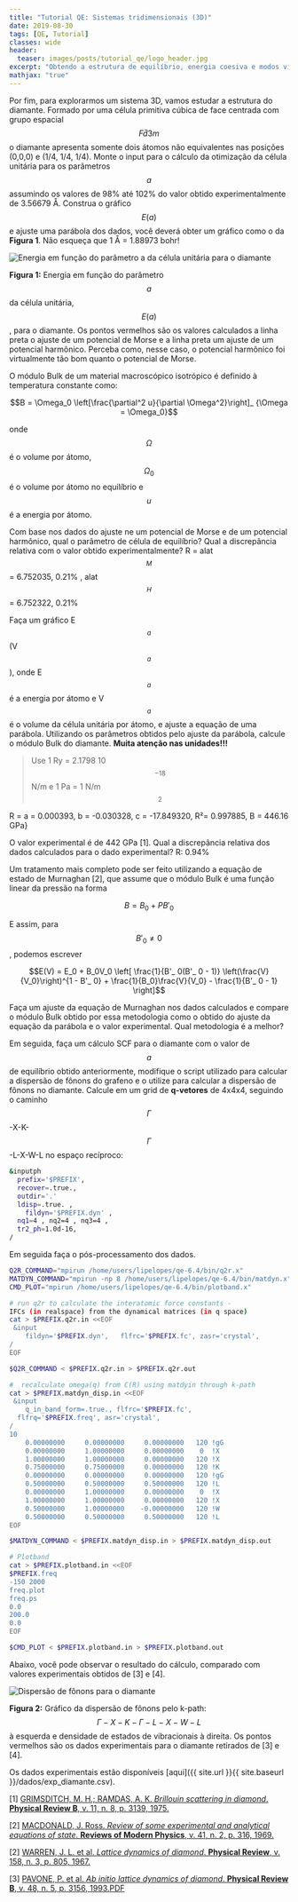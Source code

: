 ```yaml
---
title: "Tutorial QE: Sistemas tridimensionais (3D)"
date: 2019-08-30
tags: [QE, Tutorial]
classes: wide
header:
  teaser: images/posts/tutorial_qe/logo_header.jpg
excerpt: "Obtendo a estrutura de equilíbrio, energia coesiva e modos vibracionais para sistemas tridimensionais (3D)"
mathjax: "true"
---
```



Por fim, para explorarmos um sistema 3D, vamos estudar a estrutura do diamante. Formado por uma célula primitiva cúbica de face centrada com grupo espacial $$F\bar{d}3m$$ o diamante apresenta somente dois átomos não equivalentes nas posições (0,0,0) e (1/4, 1/4, 1/4). Monte o input para o cálculo da otimização da célula unitária para os parâmetros $$a$$ assumindo os valores de 98% até 102% do valor obtido experimentalmente de 3.56679 Å. Construa o gráfico $$E(a)$$ e ajuste uma parábola dos dados, você deverá obter um gráfico como o da **Figura 1**. Não esqueça que 1 Å = 1.88973 bohr!

<img src="{{ site.url }}{{ site.baseurl }}/images/posts/tutorial_qe/diamante_curve.png" alt="Energia em função do parâmetro a da célula unitária para o diamante">

**Figura 1:** Energia em função do parâmetro $$a$$ da célula unitária, $$E(a)$$, para o diamante. Os pontos vermelhos são os valores calculados a linha preta o ajuste de um potencial de Morse e a linha preta um ajuste de um potencial harmônico. Perceba como, nesse caso, o potencial harmônico foi virtualmente tão bom quanto o potencial de Morse.

O módulo Bulk de um material macroscópico isotrópico é definido à temperatura constante como:

$$B = \Omega_0 \left[\frac{\partial^2 u}{\partial \Omega^2}\right]_ {\Omega = \Omega_0}$$

onde $$\Omega$$ é o volume por átomo, $$\Omega_0$$ é o volume por átomo no equilíbrio e $$u$$ é a energia por átomo.

Com base nos dados do ajuste ne um potencial de Morse e de um potencial harmônico, qual o parâmetro de célula de equilíbrio? Qual a discrepância relativa com o valor obtido experimentalmente?
R = alat$$^M$$ = 6.752035, 0.21% , alat$$^H$$ = 6.752322, 0.21%

Faça um gráfico E$$_ a$$(V$$_ a$$), onde E$$_ a$$ é a energia por átomo e V$$_ a$$ é o volume da célula unitária por átomo, e ajuste a equação de uma parábola. Utilizando os parâmetros obtidos pelo ajuste da parábola, calcule o módulo Bulk do diamante. **Muita atenção nas unidades!!!**
> Use 1 Ry = 2.1798 10$$^{-18}$$ N/m e 1 Pa = 1 N/m$$^2$$

R = a = 0.000393, b = -0.030328, c = -17.849320, R²= 0.997885, B = 446.16 GPa}

O valor experimental é de 442 GPa [1]. Qual a discrepância relativa dos dados calculados para o dado experimental?
R: 0.94%

Um tratamento mais completo pode ser feito utilizando a equação de estado de Murnaghan [2], que assume que o módulo Bulk é uma função linear da pressão na forma

$$B = B_0 + PB'_ 0$$

E assim, para $$B'_ 0 \neq 0$$, podemos escrever

$$E(V) = E_0 + B_0V_0 \left[ \frac{1}{B'_ 0(B'_ 0 - 1)} \left(\frac{V}{V_0}\right)^{1 - B'_ 0} + \frac{1}{B_0}\frac{V}{V_0} - \frac{1}{B'_ 0 - 1} \right]$$

Faça um ajuste da equação de Murnaghan nos dados calculados e compare o módulo Bulk obtido por essa metodologia como o obtido do ajuste da equação da parábola e o valor experimental. Qual metodologia é a melhor?

Em seguida, faça um cálculo SCF para o diamante com o valor de $$a$$ de equilíbrio obtido anteriormente, modifique o script utilizado para calcular a dispersão de fônons do grafeno e o utilize para calcular a dispersão de fônons no diamante. Calcule em um grid de **q-vetores** de 4x4x4, seguindo o caminho $$\Gamma$$-X-K-$$\Gamma$$-L-X-W-L no espaço recíproco:

```bash
&inputph
  prefix='$PREFIX',
  recover=.true.,
  outdir='.'
  ldisp=.true. ,
	fildyn='$PREFIX.dyn' ,
  nq1=4 , nq2=4 , nq3=4 ,
  tr2_ph=1.0d-16,
/
```

Em seguida faça o pós-processamento dos dados.

```bash
Q2R_COMMAND="mpirun /home/users/lipelopes/qe-6.4/bin/q2r.x"
MATDYN_COMMAND="mpirun -np 8 /home/users/lipelopes/qe-6.4/bin/matdyn.x"
CMD_PLOT="mpirun /home/users/lipelopes/qe-6.4/bin/plotband.x"

# run q2r to calculate the interatomic force constants -
IFCs (in realspace) from the dynamical matrices (in q space)
cat > $PREFIX.q2r.in <<EOF
 &input
	fildyn='$PREFIX.dyn',	flfrc='$PREFIX.fc',	zasr='crystal',
/
EOF

$Q2R_COMMAND < $PREFIX.q2r.in > $PREFIX.q2r.out

#  recalculate omega(q) from C(R) using matdyin through k-path
cat > $PREFIX.matdyn_disp.in <<EOF
 &input
	q_in_band_form=.true., flfrc='$PREFIX.fc',
  flfrq='$PREFIX.freq', asr='crystal',
/
10
    0.00000000     0.00000000     0.00000000   120 !gG
    0.00000000     1.00000000     0.00000000    0  !X
    1.00000000     1.00000000     0.00000000   120 !X
    0.75000000     0.75000000     0.00000000   120 !K
    0.00000000     0.00000000     0.00000000   120 !gG
    0.50000000     0.50000000     0.50000000   120 !L
    0.00000000     1.00000000     0.00000000    0  !X
    1.00000000     1.00000000     0.00000000   120 !X
    0.50000000     1.00000000    -0.00000000   120 !W
    0.50000000     0.50000000     0.50000000   120 !L
EOF

$MATDYN_COMMAND < $PREFIX.matdyn_disp.in > $PREFIX.matdyn_disp.out

# Plotband
cat > $PREFIX.plotband.in <<EOF
$PREFIX.freq
-150 2000
freq.plot
freq.ps
0.0
200.0
0.0
EOF

$CMD_PLOT < $PREFIX.plotband.in > $PREFIX.plotband.out
```

Abaixo, você pode observar o resultado do cálculo, comparado com valores experimentais obtidos de [3] e [4].

<img src="{{ site.url }}{{ site.baseurl }}/images/posts/tutorial_qe/diamante_phdisp.png" alt="Dispersão de fônons para o diamante">

**Figura 2:** Gráfico da dispersão de fônons pelo k-path: $$\Gamma-X-K-\Gamma-L-X-W-L$$ à esquerda e densidade de estados de vibracionais à direita. Os pontos vermelhos são os dados experimentais para o diamante retirados de [3] e [4].


Os dados experimentais estão disponíveis [aqui]({{ site.url }}{{ site.baseurl }}/dados/exp_diamante.csv).


[1] [GRIMSDITCH, M. H.; RAMDAS, A. K. *Brillouin scattering in diamond*. **Physical Review B**, v. 11, n. 8, p. 3139, 1975.](https://journals.aps.org/prb/abstract/10.1103/PhysRevB.11.3139)

[2] [MACDONALD, J. Ross. *Review of some experimental and analytical equations of state*. **Reviews of Modern Physics**, v. 41, n. 2, p. 316, 1969.](https://journals.aps.org/rmp/abstract/10.1103/RevModPhys.41.316)

[2] [WARREN, J. L. et al. *Lattice dynamics of diamond*. **Physical Review**, v. 158, n. 3, p. 805, 1967.](https://journals.aps.org/pr/abstract/10.1103/PhysRev.158.805)

[3] [PAVONE, P. et al. *Ab initio lattice dynamics of diamond*. **Physical Review B**, v. 48, n. 5, p. 3156, 1993.](https://journals.aps.org/prb/abstract/10.1103/PhysRevB.48.3156)[PDF](https://s3.amazonaws.com/academia.edu.documents/42482248/Ab_initio_lattice_dynamics_of_diamond20160209-26373-js7mcd.pdf?response-content-disposition=inline%3B%20filename%3DAb_initio_lattice_dynamics_of_diamond.pdf&X-Amz-Algorithm=AWS4-HMAC-SHA256&X-Amz-Credential=AKIAIWOWYYGZ2Y53UL3A%2F20190928%2Fus-east-1%2Fs3%2Faws4_request&X-Amz-Date=20190928T164421Z&X-Amz-Expires=3600&X-Amz-SignedHeaders=host&X-Amz-Signature=02b0d06f2d501209e10482e630841f3d4308f98e9ccdebf3843c371015ebcaf9)
